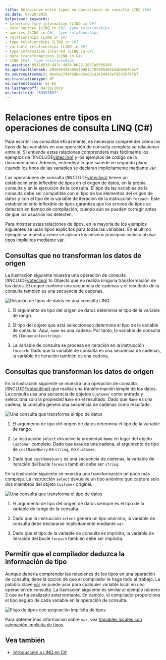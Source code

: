 ```yaml
---
title: Relaciones entre tipos en operaciones de consulta LINQ (C#)
ms.date: 07/20/2015
helpviewer_keywords:
- inferring type information [LINQ in C#]
- data sources [LINQ in C#], type relationships
- queries [LINQ in C#], type relationships
- relationships [LINQ in C#]
- type relationships [LINQ in C#]
- variable relationships [LINQ in C#]
- type information inferred [LINQ in C#]
- data transformations [LINQ in C#]
- LINQ [C#], type relationships
ms.assetid: 99118938-d47c-4d7e-bb22-2657a9f95268
ms.openlocfilehash: b95699430a05ef9d81c705b05d04b4ab06e7abc7
ms.sourcegitcommit: 0be8a279af6d8a43e03141e349d3efd5d35f8767
ms.translationtype: HT
ms.contentlocale: es-ES
ms.lasthandoff: 04/18/2019
ms.locfileid: "59307657"
---
```

# <a name="type-relationships-in-linq-query-operations-c"></a>Relaciones entre tipos en operaciones de consulta LINQ (C#)
Para escribir las consultas eficazmente, es necesario comprender cómo los tipos de las variables en una operación de consulta completa se relacionan entre sí. Si entiende estas relaciones comprenderá más fácilmente los ejemplos de [!INCLUDE[vbteclinq](~/includes/vbteclinq-md.md)] y los ejemplos de código de la documentación. Además, entenderá lo que sucede en segundo plano cuando los tipos de las variables se declaran implícitamente mediante `var`.  
  
 Las operaciones de consulta [!INCLUDE[vbteclinq](~/includes/vbteclinq-md.md)] tienen un establecimiento inflexible de tipos en el origen de datos, en la propia consulta y en la ejecución de la consulta. El tipo de las variables de la consulta debe ser compatible con el tipo de los elementos del origen de datos y con el tipo de la variable de iteración de la instrucción `foreach`. Este establecimiento inflexible de tipos garantiza que los errores de tipos se detectan en tiempo de compilación, cuando aún se pueden corregir antes de que los usuarios los detecten.  
  
 Para mostrar estas relaciones de tipos, en la mayoría de los ejemplos siguientes se usan tipos explícitos para todas las variables. En el último ejemplo se muestra cómo se aplican los mismos principios incluso al usar tipos implícitos mediante [var](../../../../csharp/language-reference/keywords/var.md).  
  
## <a name="queries-that-do-not-transform-the-source-data"></a>Consultas que no transforman los datos de origen  
 La ilustración siguiente muestra una operación de consulta [!INCLUDE[vbteclinq](~/includes/vbteclinq-md.md)] to Objects que no realiza ninguna transformación de los datos. El origen contiene una secuencia de cadenas y el resultado de la consulta también es una secuencia de cadenas.  
  
 ![Relación de tipos de datos en una consulta LINQ](../../../../csharp/programming-guide/concepts/linq/media/linq_flow1.png "LINQ_flow1")  
  
1. El argumento de tipo del origen de datos determina el tipo de la variable de rango.  
  
2. El tipo del objeto que está seleccionado determina el tipo de la variable de consulta. Aquí, `name` es una cadena. Por tanto, la variable de consulta es `IEnumerable<string>`.  
  
3. La variable de consulta se procesa en iteración en la instrucción `foreach`. Dado que la variable de consulta es una secuencia de cadenas, la variable de iteración también es una cadena.  
  
## <a name="queries-that-transform-the-source-data"></a>Consultas que transforman los datos de origen  
 En la ilustración siguiente se muestra una operación de consulta [!INCLUDE[vbtecdlinq](~/includes/vbtecdlinq-md.md)] que realiza una transformación simple de los datos. La consulta usa una secuencia de objetos `Customer` como entrada y selecciona solo la propiedad `Name` en el resultado. Dado que `Name` es una cadena, la consulta genera una secuencia de cadenas como resultado.  
  
 ![Una consulta que transforma el tipo de datos](../../../../csharp/programming-guide/concepts/linq/media/linq_flow2.png "LINQ_flow2")  
  
1. El argumento de tipo del origen de datos determina el tipo de la variable de rango.  
  
2. La instrucción `select` devuelve la propiedad `Name` en lugar del objeto `Customer` completo. Dado que `Name` es una cadena, el argumento de tipo de `custNameQuery` es `string`, no `Customer`.  
  
3. Dado que `custNameQuery` es una secuencia de cadenas, la variable de iteración del bucle `foreach` también debe ser `string`.  
  
 En la ilustración siguiente se muestra una transformación un poco más compleja. La instrucción `select` devuelve un tipo anónimo que captura solo dos miembros del objeto `Customer` original.  
  
 ![Una consulta que transforma el tipo de datos](../../../../csharp/programming-guide/concepts/linq/media/linq_flow3.png "LINQ_flow3")  
  
1. El argumento de tipo del origen de datos siempre es el tipo de la variable de rango de la consulta.  
  
2. Dado que la instrucción `select` genera un tipo anónimo, la variable de consulta debe declararse implícitamente mediante `var`.  
  
3. Dado que el tipo de la variable de consulta es implícito, la variable de iteración del bucle `foreach` también debe ser implícita.  
  
## <a name="letting-the-compiler-infer-type-information"></a>Permitir que el compilador deduzca la información de tipo  
 Aunque debería comprender las relaciones de los tipos en una operación de consulta, tiene la opción de que el compilador le haga todo el trabajo. La palabra clave [var](../../../../csharp/language-reference/keywords/var.md) se puede usar para cualquier variable local en una operación de consulta. La ilustración siguiente es similar al ejemplo número 2 que se ha analizado anteriormente. En cambio, el compilador proporciona el tipo seguro de cada variable en la operación de consulta.  
  
 ![Flujo de tipos con asignación implícita de tipos ](../../../../csharp/programming-guide/concepts/linq/media/linq_flow4.png "LINQ_flow4")  
  
 Para obtener más información sobre `var`, vea [Variables locales con asignación implícita de tipos](../../../../csharp/programming-guide/classes-and-structs/implicitly-typed-local-variables.md).  
  
## <a name="see-also"></a>Vea también

- [Introducción a LINQ en C#](../../../../csharp/programming-guide/concepts/linq/getting-started-with-linq.md)
